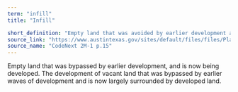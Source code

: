 ```yaml
---
term: "infill"
title: "Infill"

short_definition: "Empty land that was avoided by earlier development and is now being developed.  "
source_link: "https://www.austintexas.gov/sites/default/files/files/Planning/CodeNEXT/ALDC_PRD_23_LandDevelopmentCode_Combined_2017_0130_web.pdf"
source_name: "CodeNext 2M-1 p.15"
---
```

Empty land that was bypassed by earlier development, and is now being developed.
The development of vacant land that was bypassed by earlier waves of development and is now largely surrounded by developed land.
